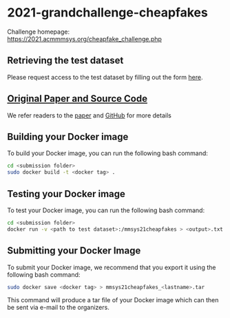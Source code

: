 # 2021-grandchallenge-cheapfakes

Challenge homepage: https://2021.acmmmsys.org/cheapfake_challenge.php

## Retrieving the test dataset 

Please request access to the test dataset by filling out the form [here](https://forms.gle/kTY4cZPfFKCG35YLA). 

## [Original Paper and Source Code](https://shivangi-aneja.github.io/projects/cosmos/)

We refer readers to the [paper](https://arxiv.org/abs/2101.06278) and [GitHub](https://github.com/shivangi-aneja/COSMOS) for more details


## Building your Docker image
To build your Docker image, you can run the following bash command:
```bash
cd <submission folder>
sudo docker build -t <docker tag> .
```

## Testing your Docker image
To test your Docker image, you can run the following bash command:
```bash
cd <submission folder>
docker run -v <path to test dataset>:/mmsys21cheapfakes > <output>.txt
```

## Submitting your Docker Image
To submit your Docker image, we recommend that you export it using the following bash command:

```bash
sudo docker save <docker tag> > mmsys21cheapfakes_<lastname>.tar
```

This command will produce a tar file of your Docker image which can then be sent via e-mail to the organizers.
